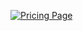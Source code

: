 [![Pricing Page](/img/blog/common/signup_cta_1.png)](https://signoz.io/pricing/?utm_source=blog&utm_medium=sign_up)